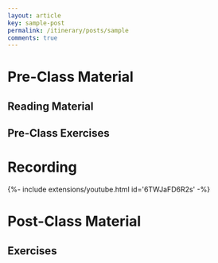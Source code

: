 ```yaml
---
layout: article
key: sample-post
permalink: /itinerary/posts/sample
comments: true
---
```


# Pre-Class Material
## Reading Material
## Pre-Class Exercises

# Recording
<div>{%- include extensions/youtube.html id='6TWJaFD6R2s' -%}</div>


# Post-Class Material
## Exercises